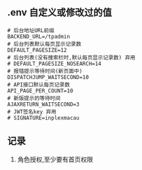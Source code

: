 ## .env 自定义或修改过的值

~~~
# 后台地址URL前缀
BACKEND_URL=/tpadmin
# 后台列表默认每页显示记录数
DEFAULT_PAGESIZE=12
# 后台列表(没有搜索栏时,默认每页显示记录数) 弃用
# DEFAULT_PAGESIZE_NOSEARCH=14
# 报错提示等待时间(新页面中)
DISPATCHJUMP_WAITSECOND=10
# API接口默认每页记录数
API_PAGE_PER_COUNT=10
# 新版提示的等待时间
AJAXRETURN_WAITSECOND=3
# JWT签名key 弃用
# SIGNATURE=inplexmacau
~~~


## 记录
1. 角色授权,至少要有首页权限


	
